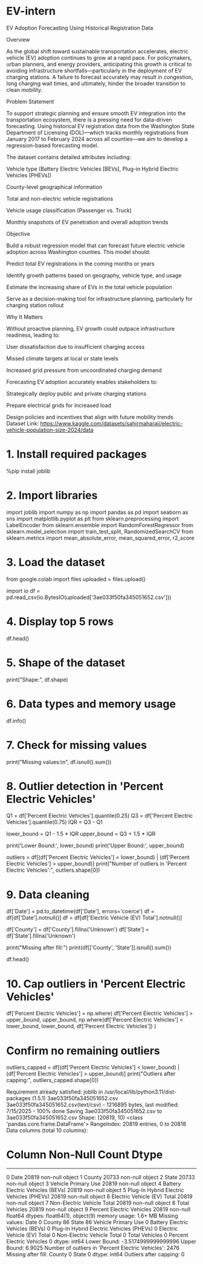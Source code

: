 # EV-intern
EV Adoption Forecasting Using Historical Registration Data

Overview

As the global shift toward sustainable transportation accelerates, electric vehicle (EV) adoption continues to grow at a rapid pace. For policymakers, urban planners, and energy providers, anticipating this growth is critical to avoiding infrastructure shortfalls—particularly in the deployment of EV charging stations. A failure to forecast accurately may result in congestion, long charging wait times, and ultimately, hinder the broader transition to clean mobility.

Problem Statement

To support strategic planning and ensure smooth EV integration into the transportation ecosystem, there is a pressing need for data-driven forecasting. Using historical EV registration data from the Washington State Department of Licensing (DOL)—which tracks monthly registrations from January 2017 to February 2024 across all counties—we aim to develop a regression-based forecasting model.

The dataset contains detailed attributes including:

Vehicle type (Battery Electric Vehicles [BEVs], Plug-in Hybrid Electric Vehicles [PHEVs])

County-level geographical information

Total and non-electric vehicle registrations

Vehicle usage classification (Passenger vs. Truck)

Monthly snapshots of EV penetration and overall adoption trends


Objective

Build a robust regression model that can forecast future electric vehicle adoption across Washington counties. This model should:

Predict total EV registrations in the coming months or years

Identify growth patterns based on geography, vehicle type, and usage

Estimate the increasing share of EVs in the total vehicle population

Serve as a decision-making tool for infrastructure planning, particularly for charging station rollout


Why It Matters

Without proactive planning, EV growth could outpace infrastructure readiness, leading to:

User dissatisfaction due to insufficient charging access

Missed climate targets at local or state levels

Increased grid pressure from uncoordinated charging demand


Forecasting EV adoption accurately enables stakeholders to:

Strategically deploy public and private charging stations

Prepare electrical grids for increased load

Design policies and incentives that align with future mobility trends    
Dataset Link: https://www.kaggle.com/datasets/sahirmaharajj/electric-vehicle-population-size-2024/data

# 1. Install required packages
%pip install joblib

# 2. Import libraries
import joblib
import numpy as np
import pandas as pd
import seaborn as sns
import matplotlib.pyplot as plt
from sklearn.preprocessing import LabelEncoder
from sklearn.ensemble import RandomForestRegressor
from sklearn.model_selection import train_test_split, RandomizedSearchCV
from sklearn.metrics import mean_absolute_error, mean_squared_error, r2_score

# 3. Load the dataset
from google.colab import files
uploaded = files.upload()

import io
df = pd.read_csv(io.BytesIO(uploaded['3ae033f50fa345051652.csv']))

# 4. Display top 5 rows
df.head()

# 5. Shape of the dataset
print("Shape:", df.shape)

# 6. Data types and memory usage
df.info()

# 7. Check for missing values
print("Missing values:\n", df.isnull().sum())

# 8. Outlier detection in 'Percent Electric Vehicles'
Q1 = df['Percent Electric Vehicles'].quantile(0.25)
Q3 = df['Percent Electric Vehicles'].quantile(0.75)
IQR = Q3 - Q1

lower_bound = Q1 - 1.5 * IQR
upper_bound = Q3 + 1.5 * IQR

print('Lower Bound:', lower_bound)
print('Upper Bound:', upper_bound)

outliers = df[(df['Percent Electric Vehicles'] < lower_bound) | (df['Percent Electric Vehicles'] > upper_bound)]
print("Number of outliers in 'Percent Electric Vehicles':", outliers.shape[0])

# 9. Data cleaning
df['Date'] = pd.to_datetime(df['Date'], errors='coerce')
df = df[df['Date'].notnull()]
df = df[df['Electric Vehicle (EV) Total'].notnull()]

df['County'] = df['County'].fillna('Unknown')
df['State'] = df['State'].fillna('Unknown')

print("Missing after fill:")
print(df[['County', 'State']].isnull().sum())

df.head()

# 10. Cap outliers in 'Percent Electric Vehicles'
df['Percent Electric Vehicles'] = np.where(
    df['Percent Electric Vehicles'] > upper_bound, upper_bound,
    np.where(df['Percent Electric Vehicles'] < lower_bound, lower_bound, df['Percent Electric Vehicles'])
)

# Confirm no remaining outliers
outliers_capped = df[(df['Percent Electric Vehicles'] < lower_bound) | (df['Percent Electric Vehicles'] > upper_bound)]
print("Outliers after capping:", outliers_capped.shape[0])

Requirement already satisfied: joblib in /usr/local/lib/python3.11/dist-packages (1.5.1)
3ae033f50fa345051652.csv
3ae033f50fa345051652.csv(text/csv) - 1216895 bytes, last modified: 7/15/2025 - 100% done
Saving 3ae033f50fa345051652.csv to 3ae033f50fa345051652.csv
Shape: (20819, 10)
<class 'pandas.core.frame.DataFrame'>
RangeIndex: 20819 entries, 0 to 20818
Data columns (total 10 columns):
 #   Column                                    Non-Null Count  Dtype  
---  ------                                    --------------  -----  
 0   Date                                      20819 non-null  object 
 1   County                                    20733 non-null  object 
 2   State                                     20733 non-null  object 
 3   Vehicle Primary Use                       20819 non-null  object 
 4   Battery Electric Vehicles (BEVs)          20819 non-null  object 
 5   Plug-In Hybrid Electric Vehicles (PHEVs)  20819 non-null  object 
 6   Electric Vehicle (EV) Total               20819 non-null  object 
 7   Non-Electric Vehicle Total                20819 non-null  object 
 8   Total Vehicles                            20819 non-null  object 
 9   Percent Electric Vehicles                 20819 non-null  float64
dtypes: float64(1), object(9)
memory usage: 1.6+ MB
Missing values:
 Date                                         0
County                                      86
State                                       86
Vehicle Primary Use                          0
Battery Electric Vehicles (BEVs)             0
Plug-In Hybrid Electric Vehicles (PHEVs)     0
Electric Vehicle (EV) Total                  0
Non-Electric Vehicle Total                   0
Total Vehicles                               0
Percent Electric Vehicles                    0
dtype: int64
Lower Bound: -3.5174999999999996
Upper Bound: 6.9025
Number of outliers in 'Percent Electric Vehicles': 2476
Missing after fill:
County    0
State     0
dtype: int64
Outliers after capping: 0


